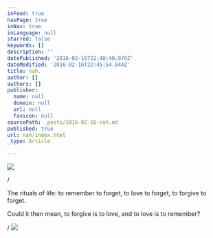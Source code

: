 ```yaml
---
inFeed: true
hasPage: true
inNav: true
inLanguage: null
starred: false
keywords: []
description: ''
datePublished: '2016-02-16T22:48:40.979Z'
dateModified: '2016-02-16T22:45:54.044Z'
title: nah.
author: []
authors: []
publisher:
  name: null
  domain: null
  url: null
  favicon: null
sourcePath: _posts/2016-02-16-nah.md
published: true
url: nah/index.html
_type: Article

---
```

![](https://the-grid-user-content.s3-us-west-2.amazonaws.com/ebafbb3f-fb40-428e-b09b-c65ddfafda52.jpg)

/

The rituals of life: to remember to forget, to love to forget, to forgive to forget.

Could it then mean, to forgive is to love, and to love is to remember?

/ ![](https://the-grid-user-content.s3-us-west-2.amazonaws.com/58dc70ee-fdac-4bb3-8f9a-5c9495ded4ef.jpg)